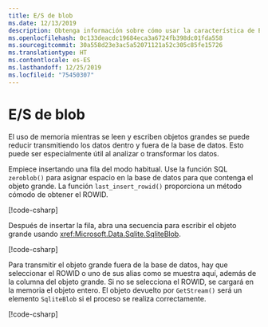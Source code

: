 ```yaml
---
title: E/S de blob
ms.date: 12/13/2019
description: Obtenga información sobre cómo usar la característica de E/S de blob de SQLite.
ms.openlocfilehash: 0c133deacdc19684eca3a6724fb398dc01fda558
ms.sourcegitcommit: 30a558d23e3ac5a52071121a52c305c85fe15726
ms.translationtype: HT
ms.contentlocale: es-ES
ms.lasthandoff: 12/25/2019
ms.locfileid: "75450307"
---
```

# <a name="blob-io"></a>E/S de blob

El uso de memoria mientras se leen y escriben objetos grandes se puede reducir transmitiendo los datos dentro y fuera de la base de datos. Esto puede ser especialmente útil al analizar o transformar los datos.

Empiece insertando una fila del modo habitual. Use la función SQL `zeroblob()` para asignar espacio en la base de datos para que contenga el objeto grande. La función `last_insert_rowid()` proporciona un método cómodo de obtener el ROWID.

[!code-csharp[](../../../../samples/snippets/standard/data/sqlite/StreamingSample/Program.cs?name=snippet_Insert)]

Después de insertar la fila, abra una secuencia para escribir el objeto grande usando <xref:Microsoft.Data.Sqlite.SqliteBlob>.

[!code-csharp[](../../../../samples/snippets/standard/data/sqlite/StreamingSample/Program.cs?name=snippet_Write)]

Para transmitir el objeto grande fuera de la base de datos, hay que seleccionar el ROWID o uno de sus alias como se muestra aquí, además de la columna del objeto grande. Si no se selecciona el ROWID, se cargará en la memoria el objeto entero. El objeto devuelto por `GetStream()` será un elemento `SqliteBlob` si el proceso se realiza correctamente.

[!code-csharp[](../../../../samples/snippets/standard/data/sqlite/StreamingSample/Program.cs?name=snippet_Read)]

